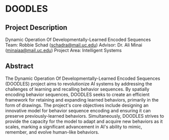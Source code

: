 # DOODLES
## Project Description
Dynamic Operation Of Developmentally-Learned Encoded Sequences
Team: Robbie Schad (schadra@mail.uc.edu)
Advisor: Dr. Ali Minai (minaiaa@mail.uc.edu)
Project Area: Intelligent Systems
## Abstract
The Dynamic Operation Of Developmentally-Learned Encoded Sequences (DOODLES) project aims to revolutionize AI systems by addressing the challenges of learning and recalling behavior sequences. By spatially encoding behavior sequences, DOODLES seeks to create an efficient framework for retaining and expanding learned behaviors, primarily in the form of drawings. The project's core objectives include designing an innovative model for behavior sequence encoding and ensuring it can preserve previously-learned behaviors. Simultaneously, DOODLES strives to provide the capacity for the model to adapt and acquire new behaviors as it scales, marking a significant advancement in AI's ability to mimic, remember, and evolve human-like behaviors.


